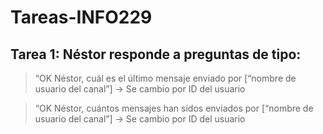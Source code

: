 # Tareas-INFO229

## Tarea 1: Néstor responde a preguntas de tipo:
> “OK Néstor, cuál es el último mensaje enviado por [“nombre de usuario del canal”] -> Se cambio por ID del usuario

> “OK Néstor, cuántos mensajes han sidos enviados por [“nombre de usuario del canal”] -> Se cambio por ID del usuario
